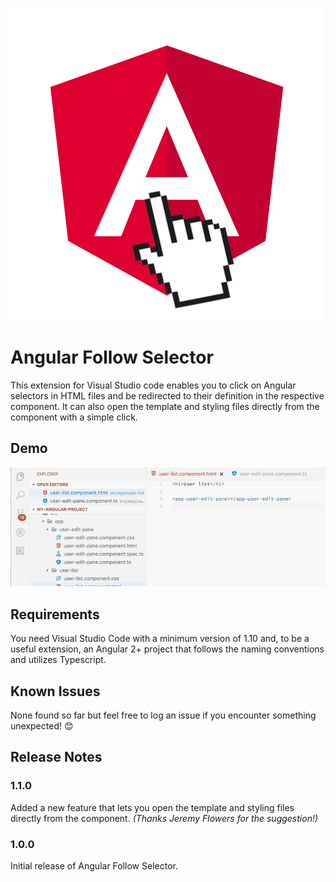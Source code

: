 ![Logo](images/logo.png)

# Angular Follow Selector

This extension for Visual Studio code enables you to click on Angular selectors in HTML files and be redirected to their definition in the respective component. It can also open the template and styling files directly from the component with a simple click.

## Demo

![Demo](images/demo.gif)

## Requirements

You need Visual Studio Code with a minimum version of 1.10 and, to be a useful extension, an Angular 2+ project that follows the naming conventions and utilizes Typescript.

## Known Issues

None found so far but feel free to log an issue if you encounter something unexpected! 😊

## Release Notes

### 1.1.0
Added a new feature that lets you open the template and styling files directly from the component.
_(Thanks Jeremy Flowers for the suggestion!)_

### 1.0.0
Initial release of Angular Follow Selector.
